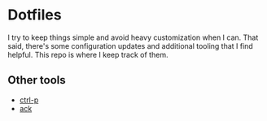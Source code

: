 # Dotfiles
I try to keep things simple and avoid heavy customization when I can.
That said, there's some configuration updates and additional tooling
that I find helpful. This repo is where I keep track of them.

## Other tools
- [ctrl-p](http://ctrlpvim.github.io/ctrlp.vim/)
- [ack](https://beyondgrep.com/)
